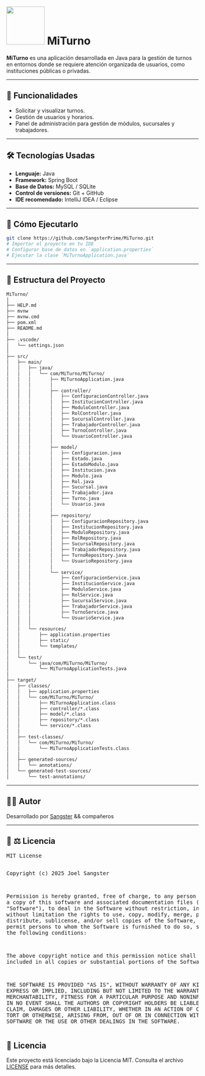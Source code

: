 # <img src="https://media2.giphy.com/media/v1.Y2lkPTc5MGI3NjExa25nM2g1d2xrMGs0eTJ1bTZ6dnBpbmVtZmY2NmFldmo2ZDVvaXhnNiZlcD12MV9pbnRlcm5hbF9naWZfYnlfaWQmY3Q9Zw/78XCFBGOlS6keY1Bil/giphy.gif" width="100"> MiTurno

**MiTurno** es una aplicación desarrollada en Java para la gestión de turnos en entornos donde se requiere atención organizada de usuarios, como instituciones públicas o privadas.

---

## 🔧 Funcionalidades

- Solicitar y visualizar turnos.
- Gestión de usuarios y horarios.
- Panel de administración para gestión de módulos, sucursales y trabajadores.

---

## 🛠️ Tecnologías Usadas

- **Lenguaje:** Java
- **Framework:** Spring Boot
- **Base de Datos:** MySQL / SQLite
- **Control de versiones:** Git + GitHub
- **IDE recomendado:** IntelliJ IDEA / Eclipse

---

## 🚀 Cómo Ejecutarlo

```bash
git clone https://github.com/SangsterPrime/MiTurno.git
# Importar el proyecto en tu IDE
# Configurar base de datos en `application.properties`
# Ejecutar la clase `MiTurnoApplication.java`
```
--- 

## 📂 Estructura del Proyecto

```md
MiTurno/
│
├── HELP.md
├── mvnw
├── mvnw.cmd
├── pom.xml
├── README.md
│
├── .vscode/
│   └── settings.json
│
├── src/
│   ├── main/
│   │   ├── java/
│   │   │   └── com/MiTurno/MiTurno/
│   │   │       ├── MiTurnoApplication.java
│   │   │       │
│   │   │       ├── controller/
│   │   │       │   ├── ConfiguracionController.java
│   │   │       │   ├── InstitucionController.java
│   │   │       │   ├── ModuloController.java
│   │   │       │   ├── RolController.java
│   │   │       │   ├── SucursalController.java
│   │   │       │   ├── TrabajadorController.java
│   │   │       │   ├── TurnoController.java
│   │   │       │   └── UsuarioController.java
│   │   │       │
│   │   │       ├── model/
│   │   │       │   ├── Configuracion.java
│   │   │       │   ├── Estado.java
│   │   │       │   ├── EstadoModulo.java
│   │   │       │   ├── Institucion.java
│   │   │       │   ├── Modulo.java
│   │   │       │   ├── Rol.java
│   │   │       │   ├── Sucursal.java
│   │   │       │   ├── Trabajador.java
│   │   │       │   ├── Turno.java
│   │   │       │   └── Usuario.java
│   │   │       │
│   │   │       ├── repository/
│   │   │       │   ├── ConfiguracionRepository.java
│   │   │       │   ├── InstitucionRepository.java
│   │   │       │   ├── ModuloRepository.java
│   │   │       │   ├── RolRepository.java
│   │   │       │   ├── SucursalRepository.java
│   │   │       │   ├── TrabajadorRepository.java
│   │   │       │   ├── TurnoRepository.java
│   │   │       │   └── UsuarioRepository.java
│   │   │       │
│   │   │       └── service/
│   │   │           ├── ConfiguracionService.java
│   │   │           ├── InstitucionService.java
│   │   │           ├── ModuloService.java
│   │   │           ├── RolService.java
│   │   │           ├── SucursalService.java
│   │   │           ├── TrabajadorService.java
│   │   │           ├── TurnoService.java
│   │   │           └── UsuarioService.java
│   │   │
│   │   └── resources/
│   │       ├── application.properties
│   │       ├── static/
│   │       └── templates/
│   │
│   └── test/
│       └── java/com/MiTurno/MiTurno/
│           └── MiTurnoApplicationTests.java
│
├── target/
│   ├── classes/
│   │   ├── application.properties
│   │   └── com/MiTurno/MiTurno/
│   │       ├── MiTurnoApplication.class
│   │       ├── controller/*.class
│   │       ├── model/*.class
│   │       ├── repository/*.class
│   │       └── service/*.class
│   │
│   ├── test-classes/
│   │   └── com/MiTurno/MiTurno/
│   │       └── MiTurnoApplicationTests.class
│   │
│   ├── generated-sources/
│   │   └── annotations/
│   └── generated-test-sources/
│       └── test-annotations/
```
---

## 🧑‍💻 Autor

Desarrollado por [Sangster](https://github.com/SangsterPrime) && compañeros

 ---

<h2>📄 ⚖️ Licencia</h2>
<pre>
MIT License

Copyright (c) 2025 Joel Sangster

Permission is hereby granted, free of charge, to any person obtaining a copy
of this software and associated documentation files (the "Software"), to deal
in the Software without restriction, including without limitation the rights
to use, copy, modify, merge, publish, distribute, sublicense, and/or sell
copies of the Software, and to permit persons to whom the Software is
furnished to do so, subject to the following conditions:

The above copyright notice and this permission notice shall be included in all
copies or substantial portions of the Software.

THE SOFTWARE IS PROVIDED "AS IS", WITHOUT WARRANTY OF ANY KIND, EXPRESS OR
IMPLIED, INCLUDING BUT NOT LIMITED TO THE WARRANTIES OF MERCHANTABILITY,
FITNESS FOR A PARTICULAR PURPOSE AND NONINFRINGEMENT. IN NO EVENT SHALL THE
AUTHORS OR COPYRIGHT HOLDERS BE LIABLE FOR ANY CLAIM, DAMAGES OR OTHER
LIABILITY, WHETHER IN AN ACTION OF CONTRACT, TORT OR OTHERWISE, ARISING FROM,
OUT OF OR IN CONNECTION WITH THE SOFTWARE OR THE USE OR OTHER DEALINGS IN THE
SOFTWARE.
</pre>
## 📄 Licencia

Este proyecto está licenciado bajo la Licencia MIT. Consulta el archivo [LICENSE](https://github.com/SangsterPrime/MiTurno/blob/main/LICENSE) para más detalles.

